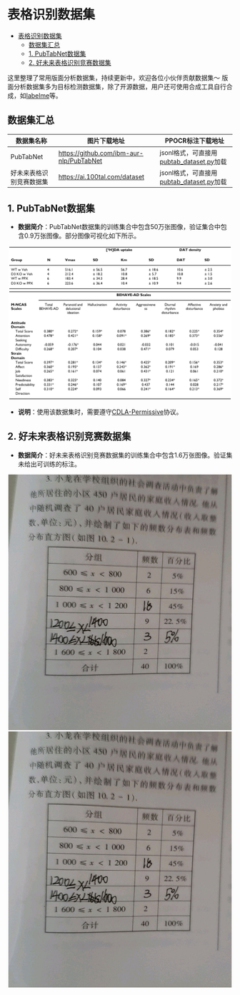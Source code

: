 # 表格识别数据集

- [表格识别数据集](#表格识别数据集)
  - [数据集汇总](#数据集汇总)
  - [1. PubTabNet数据集](#1-pubtabnet数据集)
  - [2. 好未来表格识别竞赛数据集](#2-好未来表格识别竞赛数据集)

这里整理了常用版面分析数据集，持续更新中，欢迎各位小伙伴贡献数据集～
版面分析数据集多为目标检测数据集，除了开源数据，用户还可使用合成工具自行合成，如[labelme](https://github.com/wkentaro/labelme)等。

## 数据集汇总

| 数据集名称 |图片下载地址| PPOCR标注下载地址 |
|---|---|---|
| PubTabNet |https://github.com/ibm-aur-nlp/PubTabNet| jsonl格式，可直接用[pubtab_dataset.py](../../../ppocr/data/pubtab_dataset.py)加载 |
| 好未来表格识别竞赛数据集 |https://ai.100tal.com/dataset| jsonl格式，可直接用[pubtab_dataset.py](../../../ppocr/data/pubtab_dataset.py)加载 |

## 1. PubTabNet数据集
- **数据简介**：PubTabNet数据集的训练集合中包含50万张图像，验证集合中包含0.9万张图像。部分图像可视化如下所示。


<div align="center">
    <img src="../../datasets/table_PubTabNet_demo/PMC524509_007_00.png" width="500">
    <img src="../../datasets/table_PubTabNet_demo/PMC535543_007_01.png" width="500">
</div>

- **说明**：使用该数据集时，需要遵守[CDLA-Permissive](https://cdla.io/permissive-1-0/)协议。

## 2. 好未来表格识别竞赛数据集
- **数据简介**：好未来表格识别竞赛数据集的训练集合中包含1.6万张图像。验证集未给出可训练的标注。

<div align="center">
    <img src="../../datasets/table_tal_demo/1.jpg" width="500">
    <img src="../../datasets/table_tal_demo/2.jpg" width="500">
</div>
